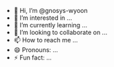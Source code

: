 - 👋 Hi, I’m @gnosys-wyoon
- 👀 I’m interested in ...
- 🌱 I’m currently learning ...
- 💞️ I’m looking to collaborate on ...
- 📫 How to reach me ...
- 😄 Pronouns: ...
- ⚡ Fun fact: ...

<!---
gnosys-wyoon/gnosys-wyoon is a ✨ special ✨ repository because its `README.md` (this file) appears on your GitHub profile.
You can click the Preview link to take a look at your changes.
--->
